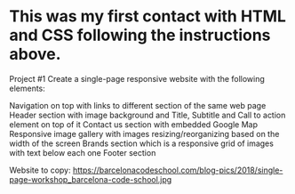 
# This was my first contact with HTML and CSS following the instructions above.

Project #1
Create a single-page responsive website with the following elements:

Navigation on top with links to different section of the same web page
Header section with image background and Title, Subtitle and Call to action element on top of it
Contact us section with embedded Google Map
Responsive image gallery with images resizing/reorganizing based on the width of the screen
Brands section which is a responsive grid of images with text below each one
Footer section

Website to copy: https://barcelonacodeschool.com/blog-pics/2018/single-page-workshop_barcelona-code-school.jpg

